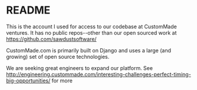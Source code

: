 README
======

This is the account I used for access to our codebase at CustomMade ventures. 
It has no public repos--other than our open sourced work at https://github.com/sawdustsoftware/

CustomMade.com is primarily built on Django and uses a large (and growing) set of open source technologies.

We are seeking great engineers to expand our platform. 
See http://engineering.custommade.com/interesting-challenges-perfect-timing-big-opportunities/ for more
